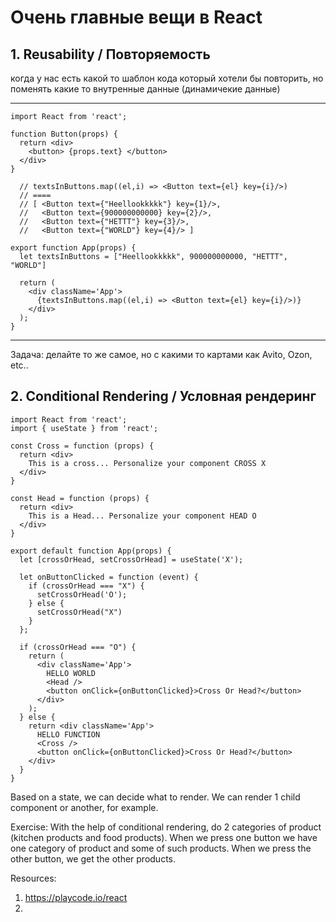 # Очень главные вещи в React


## 1. Reusability / Повторяемость 

когда у нас есть какой то шаблон кода который хотели бы повторить, но поменять какие то внутренные данные (динамичекие данные)

----------------
```
import React from 'react';

function Button(props) {
  return <div> 
    <button> {props.text} </button>
  </div>
}

  // textsInButtons.map((el,i) => <Button text={el} key={i}/>) 
  // ====
  // [ <Button text={"Heellookkkkk"} key={1}/>,
  //   <Button text={900000000000} key={2}/>,
  //   <Button text={"НЕТТТ"} key={3}/>,
  //   <Button text={"WORLD"} key={4}/> ]

export function App(props) {
  let textsInButtons = ["Heellookkkkk", 900000000000, "НЕТТТ", "WORLD"]

  return (
    <div className='App'>
      {textsInButtons.map((el,i) => <Button text={el} key={i}/>)}
    </div>
  );
}
```
---------------------
Задача: делайте то же самое, но с какими то картами как Avito, Ozon, etc.. 


## 2. Conditional Rendering / Условная рендеринг

```
import React from 'react';
import { useState } from 'react';

const Cross = function (props) {
  return <div>
    This is a cross... Personalize your component CROSS X
  </div>
}

const Head = function (props) {
  return <div>
    This is a Head... Personalize your component HEAD O
  </div>
}

export default function App(props) {
  let [crossOrHead, setCrossOrHead] = useState('X');

  let onButtonClicked = function (event) {
    if (crossOrHead === "X") {
      setCrossOrHead('O');
    } else {
      setCrossOrHead("X")
    }
  };

  if (crossOrHead === "O") {
    return (
      <div className='App'>
        HELLO WORLD
        <Head />
        <button onClick={onButtonClicked}>Cross Or Head?</button>
      </div>
    );
  } else {
    return <div className='App'>
      HELLO FUNCTION
      <Cross />
      <button onClick={onButtonClicked}>Cross Or Head?</button>
    </div>
  }
}
```

Based on a state, we can decide what to render. We can render 1 child component or another, for example.

Exercise: With the help of conditional rendering, do 2 categories of product (kitchen products and food products). When we press one button we have one category of product and some of such products. When we press the other button, we get the other products.

Resources:

1. https://playcode.io/react 
2. 